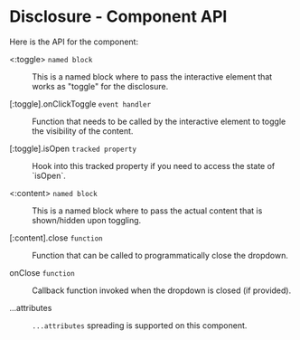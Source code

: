 # Disclosure - Component API

Here is the API for the component:

<dl class="dummy-component-props" aria-labelledby="component-api-disclosure"><dt>&lt;:toggle&gt; <code>named block</code></dt><dd><p>This is a named block where to pass the interactive element that works as "toggle" for the disclosure.</p></dd><dt>[:toggle].onClickToggle <code>event handler</code></dt><dd><p>Function that needs to be called by the interactive element to toggle the visibility of the content.</p></dd><dt>[:toggle].isOpen <code>tracked property</code></dt><dd><p>Hook into this tracked property if you need to access the state of `isOpen`.</p></dd><dt>&lt;:content&gt; <code>named block</code></dt><dd><p>This is a named block where to pass the actual content that is shown/hidden upon toggling.</p></dd><dt>[:content].close <code>function</code></dt><dd><p>Function that can be called to programmatically close the dropdown.</p></dd><dt>onClose <code>function</code></dt><dd><p>Callback function invoked when the dropdown is closed (if provided).</p></dd><dt>...attributes</dt><dd><p><code class="dummy-code">...attributes</code> spreading is supported on this component.</p></dd></dl>